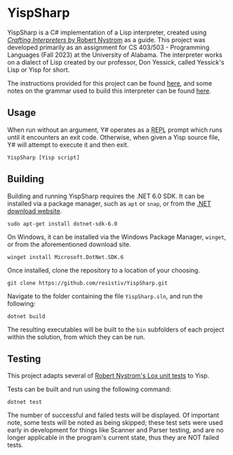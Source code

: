 # YispSharp
YispSharp is a C# implementation of a Lisp interpreter, created using [*Crafting Interpreters* by Robert Nystrom](https://craftinginterpreters.com/) as a guide. This project was developed primarily as an assignment for CS 403/503 - Programming Languages (Fall 2023) at the University of Alabama. The interpreter works on a dialect of Lisp created by our professor, Don Yessick, called Yessick's Lisp or Yisp for short.

The instructions provided for this project can be found [here](/Instructions.md), and some notes on the grammar used to build this interpreter can be found [here](/Grammar.md).

## Usage
When run without an argument, Y# operates as a <abbr title="read-eval-print loop">REPL</abbr> prompt which runs until it encounters an exit code. Otherwise, when given a Yisp source file, Y# will attempt to execute it and then exit.
```
YispSharp [Yisp script]
```

## Building
Building and running YispSharp requires the .NET 6.0 SDK. It can be installed via a package manager, such as ``apt`` or ``snap``, or from the [.NET download website](https://dotnet.microsoft.com/en-us/download/dotnet/6.0).
```
sudo apt-get install dotnet-sdk-6.0
```
On Windows, it can be installed via the Windows Package Manager, ``winget``, or from the aforementioned download site.
```
winget install Microsoft.DotNet.SDK.6
```
Once installed, clone the repository to a location of your choosing.
```
git clone https://github.com/resistiv/YispSharp.git
```
Navigate to the folder containing the file ``YispSharp.sln``, and run the following:
```
dotnet build
```
The resulting executables will be built to the ``bin`` subfolders of each project within the solution, from which they can be run.

## Testing
This project adapts several of [Robert Nystrom's Lox unit tests](https://github.com/munificent/craftinginterpreters/tree/master/test) to Yisp.

Tests can be built and run using the following command:
```
dotnet test
```
The number of successful and failed tests will be displayed. Of important note, some tests will be noted as being skipped; these test sets were used early in development for things like Scanner and Parser testing, and are no longer applicable in the program's current state, thus they are NOT failed tests.
